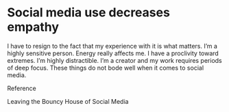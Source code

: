# Social media use decreases empathy

I have to resign to the fact that my experience with it is what matters. I’m a highly sensitive person. Energy really affects me. I have a proclivity toward extremes. I’m highly distractible. I’m a creator and my work requires periods of deep focus. These things do not bode well when it comes to social media.

Reference

Leaving the Bouncy House of Social Media

